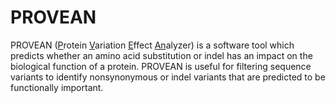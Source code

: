 # PROVEAN

PROVEAN (<ins>P</ins>rotein <ins>V</ins>ariation <ins>E</ins>ffect <ins>An</ins>alyzer) is a software tool which predicts whether an amino acid substitution or indel has an impact on the biological function of a protein. 
PROVEAN is useful for filtering sequence variants to identify nonsynonymous or indel variants that are predicted to be functionally important.
